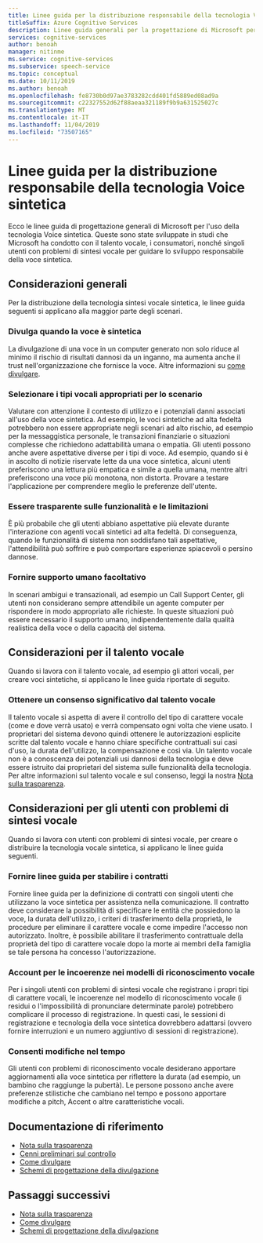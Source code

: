 ```yaml
---
title: Linee guida per la distribuzione responsabile della tecnologia Voice sintetica
titleSuffix: Azure Cognitive Services
description: Linee guida generali per la progettazione di Microsoft per l'utilizzo della tecnologia Voice sintetica. Queste sono state sviluppate in studi che Microsoft ha condotto con il talento vocale, i consumatori, nonché singoli utenti con problemi di sintesi vocale per guidare lo sviluppo responsabile della voce sintetica.
services: cognitive-services
author: benoah
manager: nitinme
ms.service: cognitive-services
ms.subservice: speech-service
ms.topic: conceptual
ms.date: 10/11/2019
ms.author: benoah
ms.openlocfilehash: fe8730b0d97ae3783282cdd401fd5889ed08ad9a
ms.sourcegitcommit: c22327552d62f88aeaa321189f9b9a631525027c
ms.translationtype: MT
ms.contentlocale: it-IT
ms.lasthandoff: 11/04/2019
ms.locfileid: "73507165"
---
```

# <a name="guidelines-for-responsible-deployment-of-synthetic-voice-technology"></a>Linee guida per la distribuzione responsabile della tecnologia Voice sintetica
Ecco le linee guida di progettazione generali di Microsoft per l'uso della tecnologia Voice sintetica. Queste sono state sviluppate in studi che Microsoft ha condotto con il talento vocale, i consumatori, nonché singoli utenti con problemi di sintesi vocale per guidare lo sviluppo responsabile della voce sintetica.

## <a name="general-considerations"></a>Considerazioni generali
Per la distribuzione della tecnologia sintesi vocale sintetica, le linee guida seguenti si applicano alla maggior parte degli scenari.

### <a name="disclose-when-the-voice-is-synthetic"></a>Divulga quando la voce è sintetica
La divulgazione di una voce in un computer generato non solo riduce al minimo il rischio di risultati dannosi da un inganno, ma aumenta anche il trust nell'organizzazione che fornisce la voce. Altre informazioni su [come divulgare](concepts-disclosure-guidelines.md).

### <a name="select-appropriate-voice-types-for-your-scenario"></a>Selezionare i tipi vocali appropriati per lo scenario
Valutare con attenzione il contesto di utilizzo e i potenziali danni associati all'uso della voce sintetica. Ad esempio, le voci sintetiche ad alta fedeltà potrebbero non essere appropriate negli scenari ad alto rischio, ad esempio per la messaggistica personale, le transazioni finanziarie o situazioni complesse che richiedono adattabilità umana o empatia. Gli utenti possono anche avere aspettative diverse per i tipi di voce. Ad esempio, quando si è in ascolto di notizie riservate lette da una voce sintetica, alcuni utenti preferiscono una lettura più empatica e simile a quella umana, mentre altri preferiscono una voce più monotona, non distorta. Provare a testare l'applicazione per comprendere meglio le preferenze dell'utente.

### <a name="be-transparent-about-capabilities-and-limitations"></a>Essere trasparente sulle funzionalità e le limitazioni
È più probabile che gli utenti abbiano aspettative più elevate durante l'interazione con agenti vocali sintetici ad alta fedeltà. Di conseguenza, quando le funzionalità di sistema non soddisfano tali aspettative, l'attendibilità può soffrire e può comportare esperienze spiacevoli o persino dannose.

### <a name="provide-optional-human-support"></a>Fornire supporto umano facoltativo
In scenari ambigui e transazionali, ad esempio un Call Support Center, gli utenti non considerano sempre attendibile un agente computer per rispondere in modo appropriato alle richieste. In queste situazioni può essere necessario il supporto umano, indipendentemente dalla qualità realistica della voce o della capacità del sistema.

## <a name="considerations-for-voice-talent"></a>Considerazioni per il talento vocale
Quando si lavora con il talento vocale, ad esempio gli attori vocali, per creare voci sintetiche, si applicano le linee guida riportate di seguito.

### <a name="obtain-meaningful-consent-from-voice-talent"></a>Ottenere un consenso significativo dal talento vocale
Il talento vocale si aspetta di avere il controllo del tipo di carattere vocale (come e dove verrà usato) e verrà compensato ogni volta che viene usato. I proprietari del sistema devono quindi ottenere le autorizzazioni esplicite scritte dal talento vocale e hanno chiare specifiche contrattuali sui casi d'uso, la durata dell'utilizzo, la compensazione e così via. Un talento vocale non è a conoscenza dei potenziali usi dannosi della tecnologia e deve essere istruito dai proprietari del sistema sulle funzionalità della tecnologia. Per altre informazioni sul talento vocale e sul consenso, leggi la nostra [Nota sulla trasparenza](https://aka.ms/neural-tts-transparency-note).


## <a name="considerations-for-those-with-speech-disorders"></a>Considerazioni per gli utenti con problemi di sintesi vocale
Quando si lavora con utenti con problemi di sintesi vocale, per creare o distribuire la tecnologia vocale sintetica, si applicano le linee guida seguenti.

### <a name="provide-guidelines-to-establish-contracts"></a>Fornire linee guida per stabilire i contratti
Fornire linee guida per la definizione di contratti con singoli utenti che utilizzano la voce sintetica per assistenza nella comunicazione. Il contratto deve considerare la possibilità di specificare le entità che possiedono la voce, la durata dell'utilizzo, i criteri di trasferimento della proprietà, le procedure per eliminare il carattere vocale e come impedire l'accesso non autorizzato. Inoltre, è possibile abilitare il trasferimento contrattuale della proprietà del tipo di carattere vocale dopo la morte ai membri della famiglia se tale persona ha concesso l'autorizzazione.

### <a name="account-for-inconsistencies-in-speech-patterns"></a>Account per le incoerenze nei modelli di riconoscimento vocale
Per i singoli utenti con problemi di sintesi vocale che registrano i propri tipi di carattere vocali, le incoerenze nel modello di riconoscimento vocale (i residui o l'impossibilità di pronunciare determinate parole) potrebbero complicare il processo di registrazione. In questi casi, le sessioni di registrazione e tecnologia della voce sintetica dovrebbero adattarsi (ovvero fornire interruzioni e un numero aggiuntivo di sessioni di registrazione).

### <a name="allow-modification-over-time"></a>Consenti modifiche nel tempo
Gli utenti con problemi di riconoscimento vocale desiderano apportare aggiornamenti alla voce sintetica per riflettere la durata (ad esempio, un bambino che raggiunge la pubertà). Le persone possono anche avere preferenze stilistiche che cambiano nel tempo e possono apportare modifiche a pitch, Accent o altre caratteristiche vocali.


## <a name="reference-docs"></a>Documentazione di riferimento

* [Nota sulla trasparenza](https://aka.ms/neural-tts-transparency-note)
* [Cenni preliminari sul controllo](concepts-gating-overview.md)
* [Come divulgare](concepts-disclosure-guidelines.md)
* [Schemi di progettazione della divulgazione](concepts-disclosure-patterns.md)

## <a name="next-steps"></a>Passaggi successivi

* [Nota sulla trasparenza](https://aka.ms/neural-tts-transparency-note)
* [Come divulgare](concepts-disclosure-guidelines.md)
* [Schemi di progettazione della divulgazione](concepts-disclosure-patterns.md)

